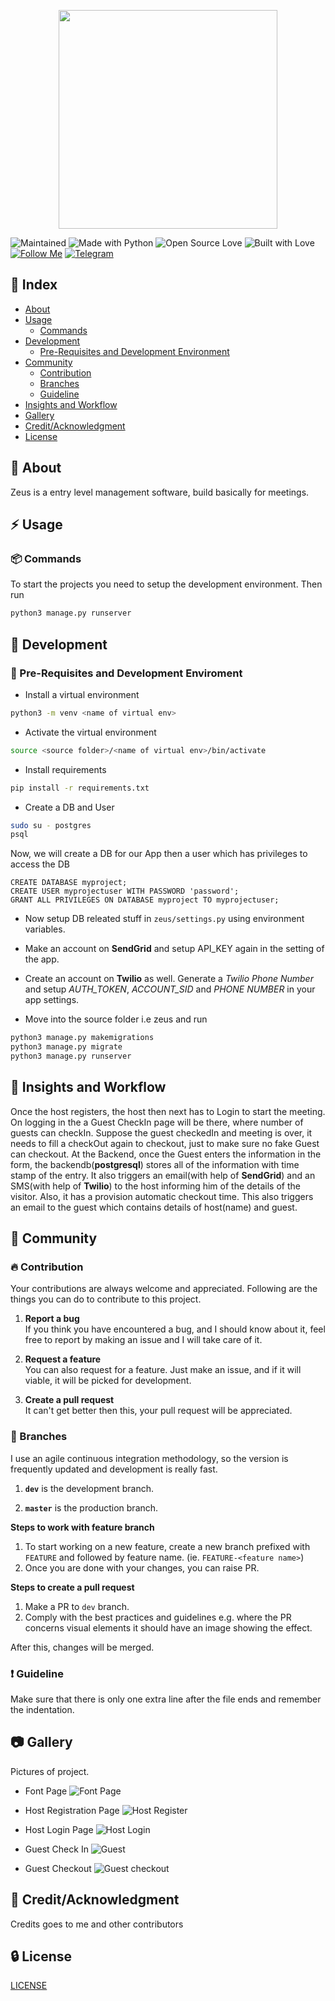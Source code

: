 <p align="center">
<img src="assets/Zeus_logo.png" height="350px">
</p>

![Maintained](https://img.shields.io/maintenance/yes/2019?style=for-the-badge&logo=github) ![Made with Python](https://img.shields.io/badge/Made%20with-Python-blueviolet?style=for-the-badge&logo=python) ![Open Source Love](https://img.shields.io/badge/Open%20Source-%E2%99%A5-red?style=for-the-badge&logo=open-source-initiative) ![Built with Love](https://img.shields.io/badge/Built%20With-%E2%99%A5-critical?style=for-the-badge&logo=ko-fi) [![Follow Me](https://img.shields.io/twitter/follow/nightwarrior_xx?color=blue&label=Follow%20%40nightwarrior_xx&logo=twitter&style=for-the-badge)](https://twitter.com/intent/follow?screen_name=nightwarrior_xx) [![Telegram](https://img.shields.io/badge/Telegram-Chat-informational?style=for-the-badge&logo=telegram)](https://telegram.me/nightwarrior_xxx)

## :ledger: Index

- [About](#beginner-about)
- [Usage](#zap-usage)
  - [Commands](#package-commands)
- [Development](#wrench-development)
  - [Pre-Requisites and Development Environment](#notebook-pre-requisites)
- [Community](#cherry_blossom-community)
  - [Contribution](#fire-contribution)
  - [Branches](#cactus-branches)
  - [Guideline](#exclamation-guideline)
- [Insights and Workflow](#beginner-insights)
- [Gallery](#camera-gallery)
- [Credit/Acknowledgment](#star2-creditacknowledgment)
- [License](#lock-license)

## :beginner: About

Zeus is a entry level management software, build basically for meetings.

## :zap: Usage

### :package: Commands

To start the projects you need to setup the development environment. Then run

```BASH
python3 manage.py runserver
```

## :wrench: Development

### :notebook: Pre-Requisites and Development Enviroment

- Install a virtual environment

```BASH
python3 -m venv <name of virtual env>
```

- Activate the virtual environment

```BASH
source <source folder>/<name of virtual env>/bin/activate
```

- Install requirements

```BASH
pip install -r requirements.txt
```

- Create a DB and User
```BASH
sudo su - postgres
psql
```
Now, we will create a DB for our App then a user which has privileges to access the DB
```
CREATE DATABASE myproject;
CREATE USER myprojectuser WITH PASSWORD 'password';
GRANT ALL PRIVILEGES ON DATABASE myproject TO myprojectuser;
```

- Now setup DB releated stuff in ```zeus/settings.py``` using environment variables.
- Make an account on **SendGrid**  and setup API_KEY again in the setting of the app.
- Create an account on **Twilio** as well. Generate a *Twilio Phone Number* and setup *AUTH_TOKEN*, *ACCOUNT_SID* and *PHONE NUMBER* in your app settings.


- Move into the source folder i.e zeus and run

```BASH
python3 manage.py makemigrations
python3 manage.py migrate
python3 manage.py runserver
```

## :beginner: Insights and Workflow

Once the host registers, the host then next has to Login to start the meeting. On logging in the a Guest CheckIn page will be there, where number of guests can checkIn. Suppose the guest checkedIn and meeting is over, it needs to fill a checkOut again to checkout, just to make sure no fake Guest can checkout.
At the Backend, once the Guest enters the information in the form, the backendb(**postgresql**) stores all of the information with time stamp of the entry. It also triggers an email(with help of **SendGrid**) and an SMS(with help of **Twilio**) to the host informing him of the details of the visitor. Also, it has a provision automatic checkout time. This also triggers an email to the guest which contains details of host(name) and guest.


## :cherry_blossom: Community

### :fire: Contribution

Your contributions are always welcome and appreciated. Following are the things you can do to contribute to this project.

1.  **Report a bug** <br>
    If you think you have encountered a bug, and I should know about it, feel free to report by making an issue and I will take care of it.

2.  **Request a feature** <br>
    You can also request for a feature. Just make an issue, and if it will viable, it will be picked for development.

3.  **Create a pull request** <br>
    It can't get better then this, your pull request will be appreciated.

### :cactus: Branches

I use an agile continuous integration methodology, so the version is frequently updated and development is really fast.

1. **`dev`** is the development branch.

2. **`master`** is the production branch.

**Steps to work with feature branch**

1. To start working on a new feature, create a new branch prefixed with `FEATURE` and followed by feature name. (ie. `FEATURE-<feature name>`)
2. Once you are done with your changes, you can raise PR.

**Steps to create a pull request**

1. Make a PR to `dev` branch.
2. Comply with the best practices and guidelines e.g. where the PR concerns visual elements it should have an image showing the effect.

After this, changes will be merged.

### :exclamation: Guideline

Make sure that there is only one extra line after the file ends and remember the indentation.


## :camera: Gallery

Pictures of project.

- Font Page
  ![Font Page](assets/zeusFrontPage.png)

- Host Registration Page
  ![Host Register](assets/zeusHostRegister.png)

- Host Login Page
  ![Host Login](assets/zeusHostLogin.png)

- Guest Check In
  ![Guest](assets/zeusClientRegister.png)

- Guest Checkout
  ![Guest checkout](assets/zeusClientCheckout.png)

## :star2: Credit/Acknowledgment

Credits goes to me and other contributors

## :lock: License

[LICENSE](/LICENSE)
